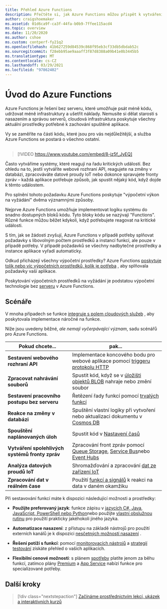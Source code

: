 ```yaml
---
title: Přehled Azure Functions
description: Přečtěte si, jak Azure Functions můžou přispět k vytváření robustních aplikací bez serveru.
author: craigshoemaker
ms.assetid: 01d6ca9f-ca3f-44fa-b0b9-7ffee115acd4
ms.topic: overview
ms.date: 11/20/2020
ms.author: cshoe
ms.custom: contperf-fy21q2
ms.openlocfilehash: 41b627259d84539c868f95eb3cf33db5dbdab52c
ms.sourcegitcommit: f28ebb95ae9aaaff3f87d8388a09b41e0b3445b5
ms.translationtype: MT
ms.contentlocale: cs-CZ
ms.lasthandoff: 03/29/2021
ms.locfileid: "97862402"
---
```

# <a name="introduction-to-azure-functions"></a>Úvod do Azure Functions

Azure Functions je řešení bez serveru, které umožňuje psát méně kódu, udržovat méně infrastruktury a ušetřit náklady. Nemusíte si dělat starosti s nasazením a správou serverů, cloudová infrastruktura poskytuje všechny aktuální prostředky potřebné k zachování spuštěné aplikace.

Vy se zaměříte na části kódu, které jsou pro vás nejdůležitější, a služba Azure Functions se postará o všechno ostatní.<br /><br />

> [!VIDEO https://www.youtube.com/embed/8-jz5f_JyEQ]

Často vytváříme systémy, které reagují na řadu kritických událostí. Bez ohledu na to, jestli vytváříte webové rozhraní API, reagujete na změny v databázi, zpracováváte datové proudy IoT nebo dokonce spravujete fronty zpráv – každá aplikace potřebuje způsob, jak spustit nějaký kód, když dojde k těmto událostem.

Pro splnění tohoto požadavku Azure Functions poskytuje "výpočetní výkon na vyžádání" dvěma významnými způsoby.

Nejprve Azure Functions umožňuje implementovat logiku systému do snadno dostupných bloků kódu. Tyto bloky kódu se nazývají "Functions". Různé funkce můžou běžet kdykoli, když potřebujete reagovat na kritické události.

S tím, jak se žádosti zvyšují, Azure Functions v případě potřeby splňovat požadavky s libovolným počtem prostředků a instancí funkcí, ale pouze v případě potřeby. V případě požadavků se všechny nadbytečné prostředky a instance aplikace vyřadí automaticky.

Odkud přicházejí všechny výpočetní prostředky? Azure Functions [poskytuje tolik nebo víc výpočetních prostředků, kolik je potřeba](./functions-scale.md) , aby splňovala požadavky vaší aplikace.

Poskytování výpočetních prostředků na vyžádání je podstatou výpočetní technologie bez [serveru](https://azure.microsoft.com/solutions/serverless/) v Azure Functions.

## <a name="scenarios"></a>Scénáře

V mnoha případech se funkce [integruje s polem cloudových služeb](./functions-triggers-bindings.md) , aby poskytovala implementace náročné na funkce.

Níže jsou uvedeny běžné, _ale nemají vyčerpávající význam_, sadu scénářů pro Azure Functions.

| Pokud chcete... | pak... |
| --- | --- |
| **Sestavení webového rozhraní API** | Implementace koncového bodu pro webové aplikace pomocí [triggeru protokolu HTTP](./functions-bindings-http-webhook.md) |
| **Zpracovat nahrávání souborů** | Spustit kód, když se v [úložišti objektů BLOB](./functions-bindings-storage-blob.md) nahraje nebo změní soubor |
| **Sestavení pracovního postupu bez serveru** | Řetězení řady funkcí pomocí [trvalých funkcí](./durable/durable-functions-overview.md) |
| **Reakce na změny v databázi** | Spuštění vlastní logiky při vytvoření nebo aktualizaci dokumentu v [Cosmos DB](./functions-bindings-cosmosdb-v2.md) |
| **Spouštění naplánovaných úloh** | Spustit kód v [Nastavení časů](./functions-bindings-timer.md) |
| **Vytváření spolehlivých systémů fronty zpráv** | Zpracování front zpráv pomocí [Queue Storage](./functions-bindings-storage-queue.md), [Service Bus](./functions-bindings-service-bus.md)nebo [Event Hubs](./functions-bindings-event-hubs.md) |
| **Analýza datových proudů IoT** | Shromažďování a zpracování [dat ze zařízení IoT](./functions-bindings-event-iot.md) |
| **Zpracování dat v reálném čase** | Použití [funkcí a signálů](./functions-bindings-signalr-service.md) k reakci na data v daném okamžiku |

Při sestavování funkcí máte k dispozici následující možnosti a prostředky:

- **Použijte preferovaný jazyk**: funkce zápisu v [jazycích C#, Java, JavaScript, PowerShell nebo Python](./supported-languages.md)nebo použijte [vlastní obslužnou rutinu](./functions-custom-handlers.md) pro použití prakticky jakéhokoli jiného jazyka.

- **Automatizace nasazení**: z přístupu na základě nástrojů pro použití externích kanálů je k dispozici [nesčetných možností nasazení](./functions-deployment-technologies.md) .

- **Řešení potíží s funkcí**: pomocí [monitorovacích nástrojů](./functions-monitoring.md) a [strategií testování](./functions-test-a-function.md) získáte přehled o vašich aplikacích.

- **Flexibilní cenové možnosti**: s plánem [spotřeby](./pricing.md) platíte jenom za běhu funkcí, zatímco plány [Premium](./pricing.md) a [App Service](./pricing.md) nabízí funkce pro specializované potřeby.

## <a name="next-steps"></a>Další kroky

> [!div class="nextstepaction"]
> [Začínáme prostřednictvím lekcí, ukázek a interaktivních kurzů](./functions-get-started.md)
